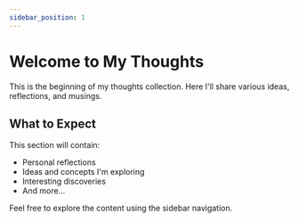 ```yaml
---
sidebar_position: 1
---
```


# Welcome to My Thoughts

This is the beginning of my thoughts collection. Here I'll share various ideas, reflections, and musings.

## What to Expect

This section will contain:
- Personal reflections
- Ideas and concepts I'm exploring
- Interesting discoveries
- And more...

Feel free to explore the content using the sidebar navigation. 